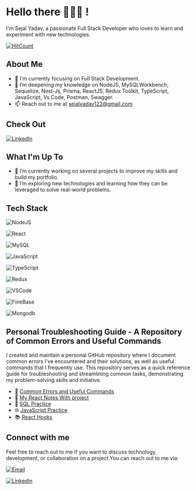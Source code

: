 #  Hello there 👩🏻‍💻 !

I'm Sejal Yadav, a passionate Full Stack Developer who loves to learn and experiment with new technologies.

  [![HitCount](https://hits.dwyl.com/sejalyadav0818/sejalyadav0818.svg?style=flat-square)](http://hits.dwyl.com/sejalyadav0818/sejalyadav0818)
  
## About Me

- 🎯 I'm currently focusing on Full Stack Development.
- 🧠 I’m deepening my knowledge on NodeJS, MySQLWorkbench, Sequelize, Nest-Js, Prisma, ReactJS, Redux Toolkit, TypeScript, JavaScript, Vs Code, Postman, Swagger.
- 📫 Reach out to me at sejalyadav122@gmail.com

## Check Out 
[![LinkedIn](https://img.icons8.com/fluent/48/000000/linkedin.png "LinkedIn")](https://www.linkedin.com/in/sejal-y-80988b1bb/)

## What I'm Up To

- 🔭 I’m currently working on several projects to improve my skills and build my portfolio.
- 🌱 I’m exploring new technologies and learning how they can be leveraged to solve real-world problems.

## Tech Stack

![NodeJS](https://img.icons8.com/color/48/000000/nodejs.png "NodeJS")  

![React](https://img.icons8.com/color/48/000000/react-native.png "React") 

![MySQL](https://img.icons8.com/color/48/000000/mysql-logo.png "MySQL") 

![JavaScript](https://img.icons8.com/color/48/000000/javascript.png "JavaScript") 

![TypeScript](https://img.icons8.com/color/48/000000/typescript.png "TypeScript") 

![Redux](https://img.icons8.com/color/48/000000/redux.png "Redux") 

![VSCode](https://img.icons8.com/color/48/000000/visual-studio-code-2019.png "VSCode")

![FiireBase](https://img.icons8.com/color/48/000000/firebase.png "firebase")

![Mongodb](https://img.icons8.com/color/48/000000/mongodb.png "mongodb")


## Personal Troubleshooting Guide - A Repository of Common Errors and Useful Commands

I created and maintain a personal GitHub repository where I document common errors I've encountered and their solutions, as well as useful commands that I frequently use. This repository serves as a quick reference guide for troubleshooting and streamlining common tasks, demonstrating my problem-solving skills and initiative.

- 📝 [Common Errors and Useful Commands](https://github.com/sejalyadav0818/notes)
- 📝 [My React Notes With project ](https://www.linkedin.com/posts/activity-7119326543914369024-45Pb?utm_source=share&utm_medium=member_desktop)
- 💾 [SQL Practice](https://github.com/sejalyadav0818/SQL-practice)
- 🌐 [JavaScript Practice](https://github.com/sejalyadav0818/JS-practice)
- 📚 [React Hooks](https://github.com/sejalyadav0818/React-Hooks)

## Connect with me

Feel free to reach out to me if you want to discuss technology, development, or collaboration on a project.You can reach out to me via:

[![Email](https://img.icons8.com/fluent/48/000000/email.png "Email")](mailto:sejalyadav122@example.com)

[![LinkedIn](https://img.icons8.com/fluent/48/000000/linkedin.png "LinkedIn")](https://www.linkedin.com/in/sejal-y-80988b1bb/)
